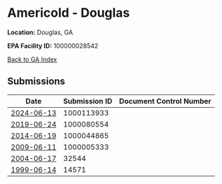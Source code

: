 # Americold - Douglas

**Location:** Douglas, GA

**EPA Facility ID:** 100000028542

[Back to GA Index](../../index.md)

## Submissions

| Date | Submission ID | Document Control Number |
|------|--------------|-------------------------|
| [2024-06-13](submissions/1000113933.md) | 1000113933 |  |
| [2019-06-24](submissions/1000080554.md) | 1000080554 |  |
| [2014-06-19](submissions/1000044865.md) | 1000044865 |  |
| [2009-06-11](submissions/1000005333.md) | 1000005333 |  |
| [2004-06-17](submissions/32544.md) | 32544 |  |
| [1999-06-14](submissions/14571.md) | 14571 |  |
